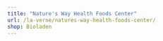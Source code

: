 ```yaml
---
title: "Nature's Way Health Foods Center"
url: /la-verne/natures-way-health-foods-center/
shop: Bioladen
---
```

